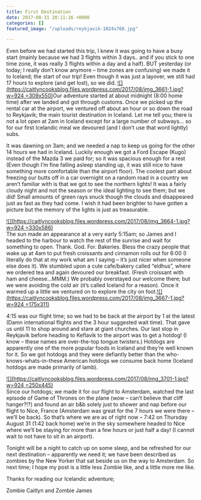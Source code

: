 ```yaml
---
title: First Destination
date: 2017-08-31 20:11:16 +0000
categories: []
featured_image: "/uploads/reykjavik-1024x768.jpg"

---
```

Even before we had started this trip, I knew it was  going to have a busy start (mainly because we had 3 flights within 3  days.. and if you stick to one time zone, it was really 3 flights within  a day and a half). BUT yesterday (or today; I really don’t know anymore  – time zones are confusing) we made it to Iceland; the start of our  trip! Even though it was just a layover, we still had 17 hours to  explore (and get lost), so we did. [![](https://caitlyncooksblog.files.wordpress.com/2017/08/img_3661-1.jpg?w=924 =309x550)](https://caitlyncooksblog.files.wordpress.com/2017/08/img_3661-1.jpg)Our  adventure started at about midnight (8:00 home time) after we landed  and got through customs. Once we picked up the rental car at the  airport, we ventured off about an hour or so down the road to Reykjavik;  the main tourist destination in Iceland. Let me tell you; there is not a  lot open at 2am in Iceland except for a large number of subways… so for  our first Icelandic meal we devoured (and I don’t use that word  lightly) subs.

It was dawning on 3am; and we needed a nap to keep us going for the  other 14 hours we had in Iceland. Luckily enough we got a Ford Escape  (Kugo) instead of the Mazda 3 we paid for; so it was spacious enough for  a rest (Even though I’m fine falling asleep standing up, it was still  nice to have something more comfortable than the airport floor). The  coolest part about freezing our butts off in a car overnight on a random  road in a country we aren’t familiar with is that we got to see the  northern lights! It was a fairly cloudy night and not the season or the  ideal lighting to see them; but we did! Small amounts of green rays  snuck though the clouds and disappeared just as fast as they had come. I  wish it had been brighter to have gotten a picture but the memory of  the lights is just as treasurable.

[![](https://caitlyncooksblog.files.wordpress.com/2017/08/img_3664-1.jpg?w=924 =330x586)](https://caitlyncooksblog.files.wordpress.com/2017/08/img_3664-1.jpg)  
 The sun made an appearance at a very early 5:15am; so James and I headed  to the harbour to watch the rest of the sunrise and wait for something  to open. Thank. God. For. Bakeries. Bless the crazy people that wake up  at 4am to put fresh croissants and cinnamon rolls out for 6:00 (I  literally do that at my work what am I saying – it’s just nicer when  someone else does it). We stumbled upon a cute cafe/bakery called  “eldhus”, where we ordered tea and again devoured our breakfast. (Fresh  croissant with ham and cheese…MMM.) We probably overstayed our welcome  there; but we were avoiding the cold air (it’s called Iceland for a  reason). Once it warmed up a little we ventured on to explore the city  on foot.[![](https://caitlyncooksblog.files.wordpress.com/2017/08/img_3667-1.jpg?w=924 =175x311)](https://caitlyncooksblog.files.wordpress.com/2017/08/img_3667-1.jpg)

4:15 was our flight time; so we had to be back at the airport by 1 at  the latest (Damn international flights and the 3 hour suggested wait  time). That gave us until 11 to shop around and stare at giant churches.  Our last stop in Reykjavik before heading to Keflavik to the airport  was to get a hotdog! (I know – these names are over-the-top tongue  twisters.) Hotdogs are apparently one of the more popular foods in  Iceland and they’re well known for it. So we got hotdogs and they were  defiantly better than the who-knows-whats-in-these American hotdogs we  consume back home (Iceland hotdogs are made primarily of lamb).

[![](https://caitlyncooksblog.files.wordpress.com/2017/08/img_3701-1.jpg?w=924 =250x445)](https://caitlyncooksblog.files.wordpress.com/2017/08/img_3701-1.jpg)  
 Since our hotdogs; we made it for our flight to Amsterdam, watched the  last episode of Game of Thrones on the plane (wow – can’t believe that  cliff hanger?!?) and found an air b&b solely just to shower and nap  before our flight to Nice, France (Amsterdam was great for the 7 hours  we were there – we’ll be back). So that’s where we are as of right now –  7:42 on Thursday August 31 (1:42 back home) we’re in the sky somewhere  headed to Nice where we’ll be staying for more than a few hours or just  half a day! (I cannot wait to not have to sit in an airport).

Tonight will be a night to catch up on some sleep, and be refreshed  for our next destination – apparently we need it; we have been described  as zombies by the New Yorker that sat beside us on the way to  Amsterdam. So next time; I hope my post is a little less Zombie like,  and a little more me like.

Thanks for reading our Icelandic adventure;

Zombie Caitlyn and Zombie James